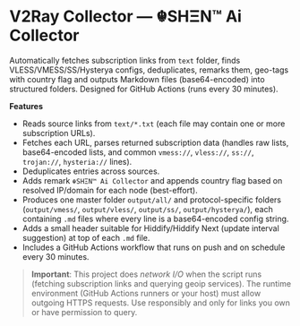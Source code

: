 # V2Ray Collector — ☬SHΞN™ Ai Collector
Automatically fetches subscription links from `text` folder, finds VLESS/VMESS/SS/Hysterya configs, deduplicates, remarks them, geo-tags with country flag and outputs Markdown files (base64-encoded) into structured folders. Designed for GitHub Actions (runs every 30 minutes).

**Features**
- Reads source links from `text/*.txt` (each file may contain one or more subscription URLs).
- Fetches each URL, parses returned subscription data (handles raw lists, base64-encoded lists, and common `vmess://`, `vless://`, `ss://`, `trojan://`, `hysteria://` lines).
- Deduplicates entries across sources.
- Adds remark `☬SHΞN™ Ai Collector` and appends country flag based on resolved IP/domain for each node (best-effort).
- Produces one master folder `output/all/` and protocol-specific folders (`output/vmess/`, `output/vless/`, `output/ss/`, `output/hysterya/`), each containing `.md` files where every line is a base64-encoded config string.
- Adds a small header suitable for Hiddify/Hiddify Next (update interval suggestion) at top of each `.md` file.
- Includes a GitHub Actions workflow that runs on push and on schedule every 30 minutes.

> **Important**: This project does *network I/O* when the script runs (fetching subscription links and querying geoip services). The runtime environment (GitHub Actions runners or your host) must allow outgoing HTTPS requests. Use responsibly and only for links you own or have permission to query.

